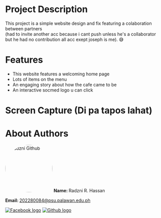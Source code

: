 # Project Description
This project is a simple website design and fix featuring a colaboration between partners  
(had to invite another acc because i cant push unless he's a collaborator but he had no contribution all acc exept joseph is me). 😅

# Features 
* This website features a welcoming home page
* Lots of items on the menu
* An engaging story about how the cafe came to be
* An interactive socmed logo u can click

# Screen Capture (Di pa tapos lahat)



# About Authors
<img src="https://avatars.githubusercontent.com/u/115959454?v=4" alt="Radzni Github" style="border-radius: 50%;" width="150px">
<b>Name: </b> Radzni R. Hassan  

<b>Email: </b> 202280084@psu.palawan.edu.ph

[![Facebook logo](https://github.com/gauravghongde/social-icons/blob/master/PNG/Color/Facebook.png)](https://web.facebook.com/radzni.hassan)
[![Github logo](https://github.com/gauravghongde/social-icons/blob/master/PNG/Color/Github.png)](https://github.com/radzni)

